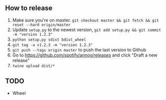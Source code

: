 How to release
--------------

1. Make sure you're on master. `git checkout master && git fetch && git reset --hard origin/master`
1. Update `setup.py` to the newest version, `git add setup.py && git commit -m "version 1.2.3"`
1. `python setup.py sdist bdist_wheel`
1. `git tag -a v1.2.3 -m "version 1.2.3"`
1. `git push --tags origin master` to push the last version to Github
1. Go to https://github.com/spotify/annoy/releases and click "Draft a new release"
1. `twine upload dist/*`

TODO
----

* Wheel
